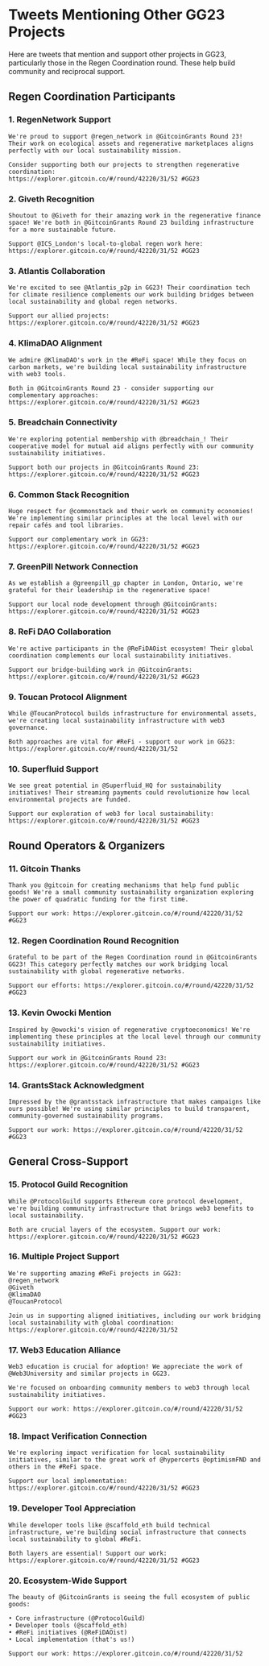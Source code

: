 # Tweets Mentioning Other GG23 Projects

Here are tweets that mention and support other projects in GG23, particularly those in the Regen Coordination round. These help build community and reciprocal support.

## Regen Coordination Participants

### 1. RegenNetwork Support
```
We're proud to support @regen_network in @GitcoinGrants Round 23! Their work on ecological assets and regenerative marketplaces aligns perfectly with our local sustainability mission. 

Consider supporting both our projects to strengthen regenerative coordination:
https://explorer.gitcoin.co/#/round/42220/31/52 #GG23
```

### 2. Giveth Recognition
```
Shoutout to @Giveth for their amazing work in the regenerative finance space! We're both in @GitcoinGrants Round 23 building infrastructure for a more sustainable future.

Support @ICS_London's local-to-global regen work here: https://explorer.gitcoin.co/#/round/42220/31/52 #GG23
```

### 3. Atlantis Collaboration
```
We're excited to see @Atlantis_p2p in GG23! Their coordination tech for climate resilience complements our work building bridges between local sustainability and global regen networks.

Support our allied projects:
https://explorer.gitcoin.co/#/round/42220/31/52 #GG23
```

### 4. KlimaDAO Alignment
```
We admire @KlimaDAO's work in the #ReFi space! While they focus on carbon markets, we're building local sustainability infrastructure with web3 tools.

Both in @GitcoinGrants Round 23 - consider supporting our complementary approaches:
https://explorer.gitcoin.co/#/round/42220/31/52 #GG23
```

### 5. Breadchain Connectivity
```
We're exploring potential membership with @breadchain_! Their cooperative model for mutual aid aligns perfectly with our community sustainability initiatives.

Support both our projects in @GitcoinGrants Round 23:
https://explorer.gitcoin.co/#/round/42220/31/52 #GG23
```

### 6. Common Stack Recognition
```
Huge respect for @commonstack and their work on community economies! We're implementing similar principles at the local level with our repair cafés and tool libraries.

Support our complementary work in GG23: https://explorer.gitcoin.co/#/round/42220/31/52 #GG23
```

### 7. GreenPill Network Connection
```
As we establish a @greenpill_gp chapter in London, Ontario, we're grateful for their leadership in the regenerative space!

Support our local node development through @GitcoinGrants:
https://explorer.gitcoin.co/#/round/42220/31/52 #GG23
```

### 8. ReFi DAO Collaboration
```
We're active participants in the @ReFiDAOist ecosystem! Their global coordination complements our local sustainability initiatives.

Support our bridge-building work in @GitcoinGrants:
https://explorer.gitcoin.co/#/round/42220/31/52 #GG23
```

### 9. Toucan Protocol Alignment
```
While @ToucanProtocol builds infrastructure for environmental assets, we're creating local sustainability infrastructure with web3 governance.

Both approaches are vital for #ReFi - support our work in GG23:
https://explorer.gitcoin.co/#/round/42220/31/52
```

### 10. Superfluid Support
```
We see great potential in @Superfluid_HQ for sustainability initiatives! Their streaming payments could revolutionize how local environmental projects are funded.

Support our exploration of web3 for local sustainability:
https://explorer.gitcoin.co/#/round/42220/31/52 #GG23
```

## Round Operators & Organizers

### 11. Gitcoin Thanks
```
Thank you @gitcoin for creating mechanisms that help fund public goods! We're a small community sustainability organization exploring the power of quadratic funding for the first time.

Support our work: https://explorer.gitcoin.co/#/round/42220/31/52 #GG23
```

### 12. Regen Coordination Round Recognition
```
Grateful to be part of the Regen Coordination round in @GitcoinGrants GG23! This category perfectly matches our work bridging local sustainability with global regenerative networks.

Support our efforts: https://explorer.gitcoin.co/#/round/42220/31/52 #GG23
```

### 13. Kevin Owocki Mention
```
Inspired by @owocki's vision of regenerative cryptoeconomics! We're implementing these principles at the local level through our community sustainability initiatives.

Support our work in @GitcoinGrants Round 23:
https://explorer.gitcoin.co/#/round/42220/31/52 #GG23
```

### 14. GrantsStack Acknowledgment
```
Impressed by the @grantsstack infrastructure that makes campaigns like ours possible! We're using similar principles to build transparent, community-governed sustainability programs.

Support our work: https://explorer.gitcoin.co/#/round/42220/31/52 #GG23
```

## General Cross-Support

### 15. Protocol Guild Recognition
```
While @ProtocolGuild supports Ethereum core protocol development, we're building community infrastructure that brings web3 benefits to local sustainability.

Both are crucial layers of the ecosystem. Support our work:
https://explorer.gitcoin.co/#/round/42220/31/52 #GG23
```

### 16. Multiple Project Support
```
We're supporting amazing #ReFi projects in GG23:
@regen_network
@Giveth
@KlimaDAO
@ToucanProtocol

Join us in supporting aligned initiatives, including our work bridging local sustainability with global coordination:
https://explorer.gitcoin.co/#/round/42220/31/52
```

### 17. Web3 Education Alliance
```
Web3 education is crucial for adoption! We appreciate the work of @Web3University and similar projects in GG23.

We're focused on onboarding community members to web3 through local sustainability initiatives.

Support our work: https://explorer.gitcoin.co/#/round/42220/31/52 #GG23
```

### 18. Impact Verification Connection
```
We're exploring impact verification for local sustainability initiatives, similar to the great work of @hypercerts @optimismFND and others in the #ReFi space.

Support our local implementation: https://explorer.gitcoin.co/#/round/42220/31/52 #GG23
```

### 19. Developer Tool Appreciation
```
While developer tools like @scaffold_eth build technical infrastructure, we're building social infrastructure that connects local sustainability to global #ReFi.

Both layers are essential! Support our work:
https://explorer.gitcoin.co/#/round/42220/31/52 #GG23
```

### 20. Ecosystem-Wide Support
```
The beauty of @GitcoinGrants is seeing the full ecosystem of public goods:

• Core infrastructure (@ProtocolGuild)
• Developer tools (@scaffold_eth)
• #ReFi initiatives (@ReFiDAOist)
• Local implementation (that's us!)

Support our work: https://explorer.gitcoin.co/#/round/42220/31/52
```